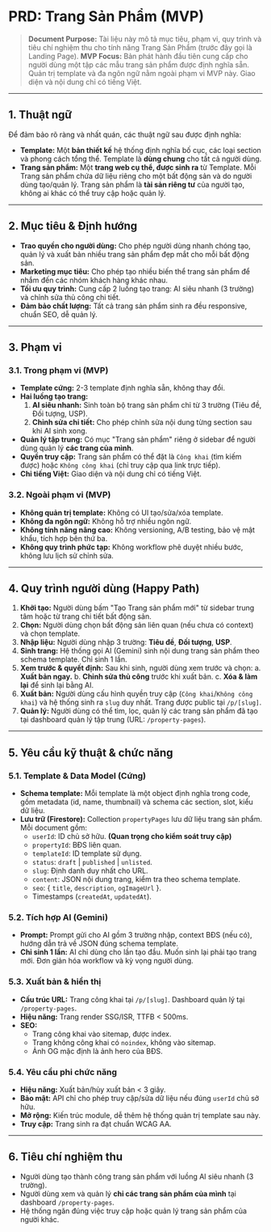 # PRD: Trang Sản Phẩm (MVP)

> **Document Purpose:** Tài liệu này mô tả mục tiêu, phạm vi, quy trình và tiêu chí nghiệm thu cho tính năng Trang Sản Phẩm (trước đây gọi là Landing Page).
> **MVP Focus:** Bản phát hành đầu tiên cung cấp cho người dùng một tập các mẫu trang sản phẩm được định nghĩa sẵn. Quản trị template và đa ngôn ngữ nằm ngoài phạm vi MVP này. Giao diện và nội dung chỉ có tiếng Việt.

---

## 1. Thuật ngữ

Để đảm bảo rõ ràng và nhất quán, các thuật ngữ sau được định nghĩa:

-   **Template:** Một **bản thiết kế** hệ thống định nghĩa bố cục, các loại section và phong cách tổng thể. Template là **dùng chung** cho tất cả người dùng.
-   **Trang sản phẩm:** Một **trang web cụ thể, được sinh ra** từ Template. Mỗi Trang sản phẩm chứa dữ liệu riêng cho một bất động sản và do người dùng tạo/quản lý. Trang sản phẩm là **tài sản riêng tư** của người tạo, không ai khác có thể truy cập hoặc quản lý.

---

## 2. Mục tiêu & Định hướng

-   **Trao quyền cho người dùng:** Cho phép người dùng nhanh chóng tạo, quản lý và xuất bản nhiều trang sản phẩm đẹp mắt cho mỗi bất động sản.
-   **Marketing mục tiêu:** Cho phép tạo nhiều biến thể trang sản phẩm để nhắm đến các nhóm khách hàng khác nhau.
-   **Tối ưu quy trình:** Cung cấp 2 luồng tạo trang: AI siêu nhanh (3 trường) và chỉnh sửa thủ công chi tiết.
-   **Đảm bảo chất lượng:** Tất cả trang sản phẩm sinh ra đều responsive, chuẩn SEO, dễ quản lý.

---

## 3. Phạm vi

### 3.1. Trong phạm vi (MVP)

-   **Template cứng:** 2-3 template định nghĩa sẵn, không thay đổi.
-   **Hai luồng tạo trang:**
    1.  **AI siêu nhanh:** Sinh toàn bộ trang sản phẩm chỉ từ 3 trường (Tiêu đề, Đối tượng, USP).
    2.  **Chỉnh sửa chi tiết:** Cho phép chỉnh sửa nội dung từng section sau khi AI sinh xong.
-   **Quản lý tập trung:** Có mục "Trang sản phẩm" riêng ở sidebar để người dùng quản lý **các trang của mình**.
-   **Quyền truy cập:** Trang sản phẩm có thể đặt là `Công khai` (tìm kiếm được) hoặc `Không công khai` (chỉ truy cập qua link trực tiếp).
-   **Chỉ tiếng Việt:** Giao diện và nội dung chỉ có tiếng Việt.

### 3.2. Ngoài phạm vi (MVP)

-   **Không quản trị template:** Không có UI tạo/sửa/xóa template.
-   **Không đa ngôn ngữ:** Không hỗ trợ nhiều ngôn ngữ.
-   **Không tính năng nâng cao:** Không versioning, A/B testing, bảo vệ mật khẩu, tích hợp bên thứ ba.
-   **Không quy trình phức tạp:** Không workflow phê duyệt nhiều bước, không lưu lịch sử chỉnh sửa.

---

## 4. Quy trình người dùng (Happy Path)

1.  **Khởi tạo:** Người dùng bấm "Tạo Trang sản phẩm mới" từ sidebar trung tâm hoặc từ trang chi tiết bất động sản.
2.  **Chọn:** Người dùng chọn bất động sản liên quan (nếu chưa có context) và chọn template.
3.  **Nhập liệu:** Người dùng nhập 3 trường: **Tiêu đề**, **Đối tượng**, **USP**.
4.  **Sinh trang:** Hệ thống gọi AI (Gemini) sinh nội dung trang sản phẩm theo schema template. Chỉ sinh 1 lần.
5.  **Xem trước & quyết định:** Sau khi sinh, người dùng xem trước và chọn:
    a.  **Xuất bản ngay.**
    b.  **Chỉnh sửa thủ công** trước khi xuất bản.
    c.  **Xóa & làm lại** để sinh lại bằng AI.
6.  **Xuất bản:** Người dùng cấu hình quyền truy cập (`Công khai`/`Không công khai`) và hệ thống sinh ra `slug` duy nhất. Trang được public tại `/p/[slug]`.
7.  **Quản lý:** Người dùng có thể tìm, lọc, quản lý các trang sản phẩm đã tạo tại dashboard quản lý tập trung (URL: `/property-pages`).

---

## 5. Yêu cầu kỹ thuật & chức năng

### 5.1. Template & Data Model (Cứng)

-   **Schema template:** Mỗi template là một object định nghĩa trong code, gồm metadata (id, name, thumbnail) và schema các section, slot, kiểu dữ liệu.
-   **Lưu trữ (Firestore):** Collection `propertyPages` lưu dữ liệu trang sản phẩm. Mỗi document gồm:
    -   `userId`: ID chủ sở hữu. **(Quan trọng cho kiểm soát truy cập)**
    -   `propertyId`: BĐS liên quan.
    -   `templateId`: ID template sử dụng.
    -   `status`: `draft` | `published` | `unlisted`.
    -   `slug`: Định danh duy nhất cho URL.
    -   `content`: JSON nội dung trang, kiểm tra theo schema template.
    -   `seo`: { `title`, `description`, `ogImageUrl` }.
    -   Timestamps (`createdAt`, `updatedAt`).

### 5.2. Tích hợp AI (Gemini)

-   **Prompt:** Prompt gửi cho AI gồm 3 trường nhập, context BĐS (nếu có), hướng dẫn trả về JSON đúng schema template.
-   **Chỉ sinh 1 lần:** AI chỉ dùng cho lần tạo đầu. Muốn sinh lại phải tạo trang mới. Đơn giản hóa workflow và kỳ vọng người dùng.

### 5.3. Xuất bản & hiển thị

-   **Cấu trúc URL:** Trang công khai tại `/p/[slug]`. Dashboard quản lý tại `/property-pages`.
-   **Hiệu năng:** Trang render SSG/ISR, TTFB < 500ms.
-   **SEO:**
    -   Trang công khai vào sitemap, được index.
    -   Trang không công khai có `noindex`, không vào sitemap.
    -   Ảnh OG mặc định là ảnh hero của BĐS.

### 5.4. Yêu cầu phi chức năng

-   **Hiệu năng:** Xuất bản/hủy xuất bản < 3 giây.
-   **Bảo mật:** API chỉ cho phép truy cập/sửa dữ liệu nếu đúng `userId` chủ sở hữu.
-   **Mở rộng:** Kiến trúc module, dễ thêm hệ thống quản trị template sau này.
-   **Truy cập:** Trang sinh ra đạt chuẩn WCAG AA.

---

## 6. Tiêu chí nghiệm thu

-   Người dùng tạo thành công trang sản phẩm với luồng AI siêu nhanh (3 trường).
-   Người dùng xem và quản lý **chỉ các trang sản phẩm của mình** tại dashboard `/property-pages`.
-   Hệ thống ngăn đúng việc truy cập hoặc quản lý trang sản phẩm của người khác.


